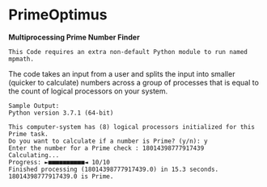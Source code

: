 # PrimeOptimus
****Multiprocessing Prime Number Finder****
```
This Code requires an extra non-default Python module to run named mpmath.
```
The code takes an input from a user and splits the input into smaller (quicker to calculate) numbers
across a group of processes that is equal to the count of logical processors on your system.
```
Sample Output:
Python version 3.7.1 (64-bit)

This computer-system has (8) logical processors initialized for this Prime task.
Do you want to calculate if a number is Prime? (y/n): y
Enter the number for a Prime check : 18014398777917439
Calculating...  
Progress: ►■■■■■■■■■■◄ 10/10 
Finished processing (18014398777917439.0) in 15.3 seconds.
18014398777917439.0 is Prime.
```
